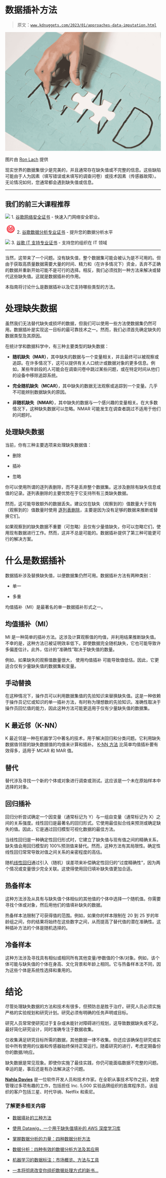# 数据插补方法

> 原文：[`www.kdnuggets.com/2023/01/approaches-data-imputation.html`](https://www.kdnuggets.com/2023/01/approaches-data-imputation.html)

![数据插补方法](img/1440338fe93901de1d5496aa2667fbcd.png)

图片由 [Ron Lach](https://www.pexels.com/photo/a-person-s-hand-solving-a-jigsaw-puzzle-9196711/) 提供

现实世界的数据集很少是完美的，并且通常存在缺失值或不完整的信息。这些缺陷可能由于人为因素（填写错误或未填写的调查问卷）或技术因素（传感器故障）。无论情况如何，您通常都会遇到缺失值或信息。

* * *

## 我们的前三大课程推荐

![](img/0244c01ba9267c002ef39d4907e0b8fb.png) 1\. [谷歌网络安全证书](https://www.kdnuggets.com/google-cybersecurity) - 快速入门网络安全职业。

![](img/e225c49c3c91745821c8c0368bf04711.png) 2\. [谷歌数据分析专业证书](https://www.kdnuggets.com/google-data-analytics) - 提升您的数据分析水平

![](img/0244c01ba9267c002ef39d4907e0b8fb.png) 3\. [谷歌 IT 支持专业证书](https://www.kdnuggets.com/google-itsupport) - 支持您的组织在 IT 领域

* * *

当然，这带来了一个问题。没有缺失值，整个数据集可能会被认为是不可用的。但由于获取高质量数据需要大量的时间、精力和（在许多情况下）资金，丢弃不正确的数据并重新开始可能不是可行的选择。相反，我们必须找到一种方法来解决或替代这些缺失值。这就是数据插补的作用。

本指南将讨论什么是数据插补以及它支持哪些类型的方法。

# 处理缺失数据

虽然我们无法替代缺失或损坏的数据，但我们可以使用一些方法使数据集仍然可用。数据插补是实现这一目标的最可靠技术之一。然而，我们必须首先确定缺失的数据类型及其原因。

在统计学和数据科学中，有三种主要类型的缺失数据：

+   **随机缺失（MAR）**，其中缺失的数据与一个变量相关，并且最终可以被观察或追踪。在许多情况下，这可以提供有关人口统计或数据对象的更多信息。例如，某些年龄段的人可能会在调查问卷中跳过某些问题，或在特定时间从他们的设备中移除追踪系统。

+   **完全随机缺失（MCAR）**，其中缺失的数据无法观察或追踪到一个变量。几乎不可能辨别数据缺失的原因。

+   **非随机缺失（NMAR）**，其中缺失的数据与一个感兴趣的变量相关。在大多数情况下，这种缺失数据可以忽略。NMAR 可能发生在调查者跳过不适用于他们的问题时。

## 处理缺失数据

当前，你有三种主要选项来处理缺失数据值：

+   删除

+   插补

+   忽略

你可以使用所谓的逐列表删除，而不是丢弃整个数据集。这涉及删除有缺失信息或值的记录。逐列表删除的主要优势在于它支持所有三类缺失数据。

然而，这可能导致额外的数据丢失。建议仅在缺失（观察到的）值数量大于现有（观察到的）值数量时使用 [逐列表删除](https://www.ibm.com/support/pages/pairwise-vs-listwise-deletion-what-are-they-and-when-should-i-use-them)，主要是因为没有足够的数据来推断或替换它们。

如果观察到的缺失数据不重要（可忽略）且仅有少量值缺失，你可以忽略它们，使用现有数据进行工作。然而，这并不总是可能的。数据插补提供了第三种可能更可行的解决方案。

# 什么是数据插补

数据插补涉及替换缺失值，以便数据集仍然可用。数据插补方法有两种类别：

+   单一

+   多重

均值插补（MI）是最著名的单一数据插补形式之一。

## 均值插补（MI）

MI 是一种简单的插补方法。这涉及计算观察值的均值，并利用结果推断缺失值。不幸的是，这种方法已被证明效率低下。即使数据完全随机缺失，它也可能导致许多偏差估计。此外，估计的“准确性”取决于缺失值的数量。

例如，如果缺失的观察值数量很大， 使用均值插补 可能导致值低估。因此，它更适合仅有少量缺失值的数据集和变量。

## 手动替换

在这种情况下，操作员可以利用数据集值的先验知识来替换缺失值。这是一种依赖于操作员记忆或知识的单一插补方法，有时称为理想数的先验知识。准确性取决于操作员回忆值的能力，因此这种方法可能更适用于仅有少量缺失值的数据集。

## K 最近邻（K-NN）

K 最近邻是一种在机器学习中著名的技术，用于解决回归和分类问题。它利用缺失数据值邻居的缺失数据值的均值来计算和插补。 [K-NN 方法](https://www.javatpoint.com/k-nearest-neighbor-algorithm-for-machine-learning) 比简单均值插补要有效得多，适用于 MCAR 和 MAR 值。

## 替代

替代涉及寻找一个新的个体或对象进行调查或测试。这应该是一个未在原始样本中选择的对象。

## 回归插补

回归分析尝试确定一个因变量（通常标记为 Y）与一组自变量（通常标记为 X）之间的关系强度。线性回归是最著名的回归形式。它使用最佳拟合线来预测或确定缺失的值。因此，它是通过回归模型可视化数据的最佳方法。

当线性回归是一种确定性回归形式时，它建立了缺失值与现有值之间的精确关系，缺失值会用回归模型的 100%预测值来替代。然而，这种方法有其局限性。确定性线性回归常常导致对值之间关系的亲密程度的高估。

随机[线性回归](https://www.statisticssolutions.com/free-resources/directory-of-statistical-analyses/what-is-linear-regression/)通过引入（随机）误差项来补偿确定性回归的“过度精确性”，因为两个情况或变量很少完全关联。这使得使用回归填补缺失值更加合适。

## 热备样本

这种方法涉及从具有与缺失值个体相似的其他值的个体中选择一个随机值。你需要寻找个体或对象，然后用他们的值填补缺失的数据。

热备样本法限制了可获得值的范围。例如，如果你的样本限制在 20 到 25 岁的年龄组之间，你的结果将始终在这些数字之间，从而提高了替代值的潜在准确性。这种插补方法的个体是随机选择的。

## 冷备样本

这种方法涉及寻找具有相似或相同所有其他变量/参数值的个体/对象。例如，该个体可能与缺失值的个体在身高、文化背景和年龄上相同。它与热备样本法不同，因为这些个体是系统性选择和重用的。

# 结论

尽管处理缺失数据的方法和技术有很多，但预防总是胜于治疗。研究人员必须实施严格的实验规划和研究计划。研究必须有明确的任务声明或目标。

研究人员常常使研究过于复杂或未能针对障碍进行规划，这导致数据缺失或不足。最好简化研究设计，同时准确专注于数据收集。

仅收集满足研究目标所需的数据，其他数据一律不收集。你还应该确保在研究或实验中所有使用的仪器和传感器始终保持正常运行。随着研究的进行，考虑定期备份你的数据/响应。

缺失数据是常见现象。即使你实施了最佳实践，你仍可能面临数据不完整的问题。幸运的是，事后还是有办法解决这个问题。

**[Nahla Davies](http://nahlawrites.com/)** 是一位软件开发人员和技术作家。在全职从事技术写作之前，她曾管理过多项有趣的工作，包括担任 Inc. 5,000 实验品牌组织的首席程序员，该组织的客户包括三星、时代华纳、Netflix 和索尼。

### 了解更多相关内容

+   [数据填补的三种方法](https://www.kdnuggets.com/2022/12/3-approaches-data-imputation.html)

+   [使用 Datawig，一个用于缺失值填补的 AWS 深度学习库](https://www.kdnuggets.com/2021/12/datawig-aws-deep-learning-library-missing-value-imputation.html)

+   [掌握数据分析的力量：四种数据分析方法](https://www.kdnuggets.com/2023/03/master-power-data-analytics-four-approaches-analyzing-data.html)

+   [数据分析：四种有效的数据分析方法及其应用](https://www.kdnuggets.com/2023/04/data-analytics-four-approaches-analyzing-data-effectively.html)

+   [机器学习的数据标注：市场概览、方法与工具](https://www.kdnuggets.com/2021/12/data-labeling-ml-overview-and-tools.html)

+   [一本将彻底改变你组织数据处理方式的新书…](https://www.kdnuggets.com/2022/02/manning-new-book-revolutionize-way-organization-approaches-data.html)
